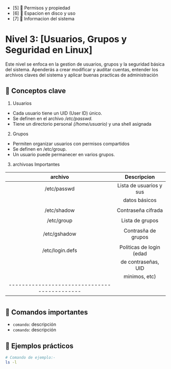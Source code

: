 - [5] 🔑 Permisos y propiedad 
- [6] 💾 Espacion en disco y uso
- [7] 🔧 Informacion del sistema 






# Nivel 3: [Usuarios, Grupos y Seguridad en Linux]

Este nivel se enfoca en la gestion de usuarios, grupos y 
la seguridad básica del sistema.
Apenderás a crear modificar y auditar cuentas, entender los archivos claves 
del sistema y aplicar buenas practicas de administración 

## 🧠 Conceptos clave
1. Usuarios              
* Cada usuario tiene un UID (User ID) único.
* Se definen en el archivo */etc/passwd.*
* Tiene un directorio personal *(/home/usuario)* y una shell asignada

2. Grupos
* Permiten organizar usuarios con permisos compartidos
* Se definen en /etc/group.
* Un usuario puede permanecer en varios grupos.

3. archivoas Importantes

|     archivo    |   Descripcion             |
|:-------------: | :------------------------:|
|  /etc/passwd   | Lista de usuarios y sus   |
|                |  datos básicos            |
|                |                           |
|  /etc/shadow   | Contraseña cifrada        |
|                |                           |
|  /etc/group    | Lista de grupos           |
|                |                           |
|  /etc/gshadow  | Contrasña de  grupos      |
|                |                           |
| /etc/login.defs| Politicas de login (edad  |
|                | de contraseñas, UID       |
|                |   minimos, etc)           |
|--------------------------------------------|



#
## 🧭 Comandos importantes
- `comando`: descripción
- `comando`: descripción

## 🔧 Ejemplos prácticos
```bash
# Comando de ejemplo:-
ls -l

